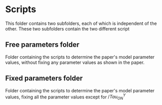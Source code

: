 # Scripts
This folder contains two subfolders, each of which is independent of the other. These two subfolders contain the two different script



## Free parameters folder

Folder containing the scripts to determine the paper's model parameter values, without fixing any parameter values as shown in the paper. 

## Fixed parameters folder

Folder containing the scripts to determine the paper's model parameter values, fixing all the parameter values except for $/Tau_{ON}^Y$
